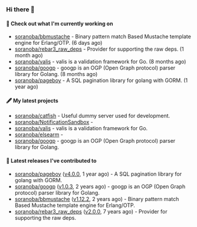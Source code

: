 ### Hi there 👋

#### 👷  Check out what I'm currently working on

- [soranoba/bbmustache](https://github.com/soranoba/bbmustache) - Binary pattern match Based Mustache template engine for Erlang/OTP. (6 days ago)
- [soranoba/rebar3_raw_deps](https://github.com/soranoba/rebar3_raw_deps) - Provider for supporting the raw deps. (1 month ago)
- [soranoba/valis](https://github.com/soranoba/valis) - valis is a validation framework for Go. (8 months ago)
- [soranoba/googp](https://github.com/soranoba/googp) - googp is an OGP (Open Graph protocol) parser library for Golang. (8 months ago)
- [soranoba/pageboy](https://github.com/soranoba/pageboy) - A SQL pagination library for golang with GORM. (1 year ago)

#### 🖋️  My latest projects

- [soranoba/catfish](https://github.com/soranoba/catfish) - Useful dummy server used for development.
- [soranoba/NotificationSandbox](https://github.com/soranoba/NotificationSandbox) - 
- [soranoba/valis](https://github.com/soranoba/valis) - valis is a validation framework for Go.
- [soranoba/elsearm](https://github.com/soranoba/elsearm) - 
- [soranoba/googp](https://github.com/soranoba/googp) - googp is an OGP (Open Graph protocol) parser library for Golang.

#### 🚀  Latest releases I've contributed to

- [soranoba/pageboy](https://github.com/soranoba/pageboy) ([v4.0.0](https://github.com/soranoba/pageboy/releases/tag/v4.0.0), 1 year ago) - A SQL pagination library for golang with GORM.
- [soranoba/googp](https://github.com/soranoba/googp) ([v1.0.3](https://github.com/soranoba/googp/releases/tag/v1.0.3), 2 years ago) - googp is an OGP (Open Graph protocol) parser library for Golang.
- [soranoba/bbmustache](https://github.com/soranoba/bbmustache) ([v1.12.2](https://github.com/soranoba/bbmustache/releases/tag/v1.12.2), 2 years ago) - Binary pattern match Based Mustache template engine for Erlang/OTP.
- [soranoba/rebar3_raw_deps](https://github.com/soranoba/rebar3_raw_deps) ([v2.0.0](https://github.com/soranoba/rebar3_raw_deps/releases/tag/v2.0.0), 7 years ago) - Provider for supporting the raw deps.
